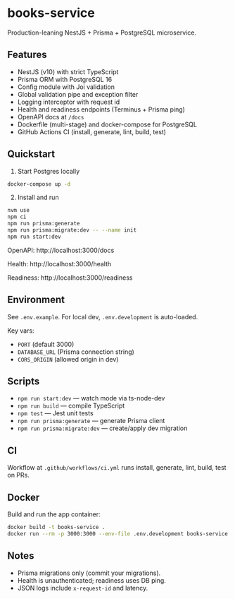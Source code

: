 # books-service

Production-leaning NestJS + Prisma + PostgreSQL microservice.

## Features
- NestJS (v10) with strict TypeScript
- Prisma ORM with PostgreSQL 16
- Config module with Joi validation
- Global validation pipe and exception filter
- Logging interceptor with request id
- Health and readiness endpoints (Terminus + Prisma ping)
- OpenAPI docs at `/docs`
- Dockerfile (multi-stage) and docker-compose for PostgreSQL
- GitHub Actions CI (install, generate, lint, build, test)

## Quickstart

1) Start Postgres locally
```bash
docker-compose up -d
```

2) Install and run
```bash
nvm use
npm ci
npm run prisma:generate
npm run prisma:migrate:dev -- --name init
npm run start:dev
```

OpenAPI: http://localhost:3000/docs

Health: http://localhost:3000/health

Readiness: http://localhost:3000/readiness

## Environment
See `.env.example`. For local dev, `.env.development` is auto-loaded.

Key vars:
- `PORT` (default 3000)
- `DATABASE_URL` (Prisma connection string)
- `CORS_ORIGIN` (allowed origin in dev)

## Scripts
- `npm run start:dev` — watch mode via ts-node-dev
- `npm run build` — compile TypeScript
- `npm test` — Jest unit tests
- `npm run prisma:generate` — generate Prisma client
- `npm run prisma:migrate:dev` — create/apply dev migration

## CI
Workflow at `.github/workflows/ci.yml` runs install, generate, lint, build, test on PRs.

## Docker
Build and run the app container:
```bash
docker build -t books-service .
docker run --rm -p 3000:3000 --env-file .env.development books-service
```

## Notes
- Prisma migrations only (commit your migrations).
- Health is unauthenticated; readiness uses DB ping.
- JSON logs include `x-request-id` and latency.

